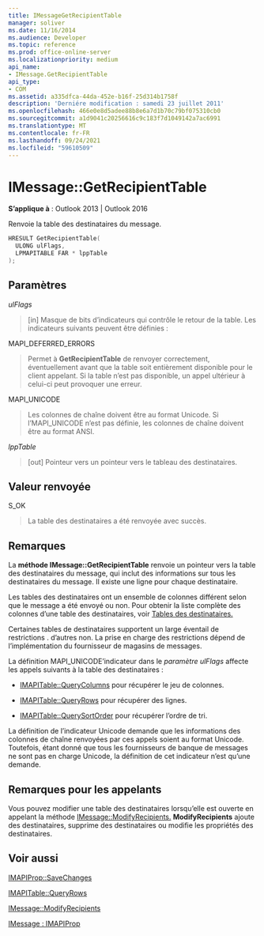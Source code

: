 ```yaml
---
title: IMessageGetRecipientTable
manager: soliver
ms.date: 11/16/2014
ms.audience: Developer
ms.topic: reference
ms.prod: office-online-server
ms.localizationpriority: medium
api_name:
- IMessage.GetRecipientTable
api_type:
- COM
ms.assetid: a335dfca-44da-452e-b16f-25d314b1758f
description: 'Derniére modification : samedi 23 juillet 2011'
ms.openlocfilehash: 466e0e8d5adee88b8e6a7d1b70c79bf075310cb0
ms.sourcegitcommit: a1d9041c20256616c9c183f7d1049142a7ac6991
ms.translationtype: MT
ms.contentlocale: fr-FR
ms.lasthandoff: 09/24/2021
ms.locfileid: "59610509"
---
```

# <a name="imessagegetrecipienttable"></a>IMessage::GetRecipientTable

  
  
**S’applique à** : Outlook 2013 | Outlook 2016 
  
Renvoie la table des destinataires du message.
  
```cpp
HRESULT GetRecipientTable(
  ULONG ulFlags,
  LPMAPITABLE FAR * lppTable
);
```

## <a name="parameters"></a>Paramètres

 _ulFlags_
  
> [in] Masque de bits d’indicateurs qui contrôle le retour de la table. Les indicateurs suivants peuvent être définies :
    
MAPI_DEFERRED_ERRORS 
  
> Permet à **GetRecipientTable** de renvoyer correctement, éventuellement avant que la table soit entièrement disponible pour le client appelant. Si la table n’est pas disponible, un appel ultérieur à celui-ci peut provoquer une erreur. 
    
MAPI_UNICODE 
  
> Les colonnes de chaîne doivent être au format Unicode. Si l’MAPI_UNICODE n’est pas définie, les colonnes de chaîne doivent être au format ANSI.
    
 _lppTable_
  
> [out] Pointeur vers un pointeur vers le tableau des destinataires.
    
## <a name="return-value"></a>Valeur renvoyée

S_OK 
  
> La table des destinataires a été renvoyée avec succès.
    
## <a name="remarks"></a>Remarques

La **méthode IMessage::GetRecipientTable** renvoie un pointeur vers la table des destinataires du message, qui inclut des informations sur tous les destinataires du message. Il existe une ligne pour chaque destinataire. 
  
Les tables des destinataires ont un ensemble de colonnes différent selon que le message a été envoyé ou non. Pour obtenir la liste complète des colonnes d’une table des destinataires, voir [Tables des destinataires.](recipient-tables.md)
  
Certaines tables de destinataires supportent un large éventail de restrictions . d’autres non. La prise en charge des restrictions dépend de l’implémentation du fournisseur de magasins de messages. 
  
La définition MAPI_UNICODE’indicateur dans le  _paramètre ulFlags_ affecte les appels suivants à la table des destinataires : 
  
- [IMAPITable::QueryColumns](imapitable-querycolumns.md) pour récupérer le jeu de colonnes. 
    
- [IMAPITable::QueryRows](imapitable-queryrows.md) pour récupérer des lignes. 
    
- [IMAPITable::QuerySortOrder](imapitable-querysortorder.md) pour récupérer l’ordre de tri. 
    
La définition de l’indicateur Unicode demande que les informations des colonnes de chaîne renvoyées par ces appels soient au format Unicode. Toutefois, étant donné que tous les fournisseurs de banque de messages ne sont pas en charge Unicode, la définition de cet indicateur n’est qu’une demande.
  
## <a name="notes-to-callers"></a>Remarques pour les appelants

Vous pouvez modifier une table des destinataires lorsqu’elle est ouverte en appelant la méthode [IMessage::ModifyRecipients.](imessage-modifyrecipients.md) **ModifyRecipients** ajoute des destinataires, supprime des destinataires ou modifie les propriétés des destinataires. 
  
## <a name="see-also"></a>Voir aussi



[IMAPIProp::SaveChanges](imapiprop-savechanges.md)
  
[IMAPITable::QueryRows](imapitable-queryrows.md)
  
[IMessage::ModifyRecipients](imessage-modifyrecipients.md)
  
[IMessage : IMAPIProp](imessageimapiprop.md)

